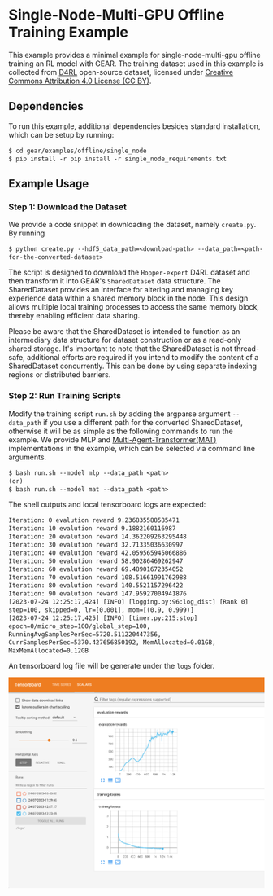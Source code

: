 # Single-Node-Multi-GPU Offline Training Example
This example provides a minimal example for single-node-multi-gpu offline training an RL model with GEAR. The training dataset used in this example is collected from [D4RL](https://github.com/Farama-Foundation/D4RL) open-source dataset, licensed under [Creative Commons Attribution 4.0 License (CC BY)](https://creativecommons.org/licenses/by/4.0/). 


## Dependencies
To run this example, additional dependencies besides standard installation, which can be setup by running:

```shell
$ cd gear/examples/offline/single_node
$ pip install -r pip install -r single_node_requirements.txt 
```


## Example Usage

### Step 1: Download the Dataset
We provide a code snippet in downloading the dataset, namely ``create.py``. By running
```shell
$ python create.py --hdf5_data_path=<download-path> --data_path=<path-for-the-converted-dataset>
```
The script is designed to download the ``Hopper-expert`` D4RL dataset and then transform it into GEAR's ``SharedDataset`` data structure. The SharedDataset provides an interface for altering and managing key experience data within a shared memory block in the node. This design allows multiple local training processes to access the same memory block, thereby enabling efficient data sharing.

Please be aware that the SharedDataset is intended to function as an intermediary data structure for dataset construction or as a read-only shared storage. It's important to note that the SharedDataset is not thread-safe, additional efforts are required if you intend to modify the content of a SharedDataset concurrently. This can be done by using separate indexing regions or distributed barriers. 

### Step 2: Run Training Scripts
Modify the training script ``run.sh`` by adding the argparse argument ``--data_path`` if you use a different path for the converted SharedDataset, otherwise it will be as simple as the following commands to run the example. We provide MLP and [Multi-Agent-Transformer(MAT)](https://github.com/PKU-MARL/Multi-Agent-Transformer) implementations in the example, which can be selected via command line arguments.
```
$ bash run.sh --model mlp --data_path <path>
(or)
$ bash run.sh --model mat --data_path <path>
```

The shell outputs and local tensorboard logs are expected:
```shell
Iteration: 0 evalution reward 9.236835588585471
Iteration: 10 evalution reward 9.1882160116987
Iteration: 20 evalution reward 14.362209263295448
Iteration: 30 evalution reward 32.71335036630997
Iteration: 40 evalution reward 42.059565945066886
Iteration: 50 evalution reward 58.90286469262947
Iteration: 60 evalution reward 69.48901672354052
Iteration: 70 evalution reward 108.51661991762988
Iteration: 80 evalution reward 140.5521157296422
Iteration: 90 evalution reward 147.95927004941876
[2023-07-24 12:25:17,424] [INFO] [logging.py:96:log_dist] [Rank 0] step=100, skipped=0, lr=[0.001], mom=[(0.9, 0.999)]
[2023-07-24 12:25:17,425] [INFO] [timer.py:215:stop] epoch=0/micro_step=100/global_step=100, RunningAvgSamplesPerSec=5720.511220447356, CurrSamplesPerSec=5370.427656850192, MemAllocated=0.01GB, MaxMemAllocated=0.12GB
```

An tensorboard log file will be generate under the ``logs`` folder.
<p align="center">
<img src=https://github.com/bigrl-team/gear/blob/main/examples/offline/single-node/figs/example_tensorboard_logs.png width=512/>
</p>

